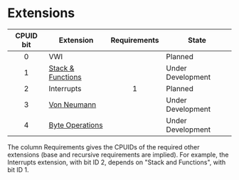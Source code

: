 # Extensions

| CPUID bit | Extension                                  | Requirements | State             |
|:---------:|--------------------------------------------|:------------:|-------------------|
|     0     | VWI                                        |              | Planned           |
|     1     | [Stack & Functions](./stack-and-functions) |              | Under Development |
|     2     | Interrupts                                 |      1       | Planned           |
|     3     | [Von Neumann](./von-neumann)               |              | Under Development |
|     4     | [Byte Operations](./byte-operations)       |              | Under Development |


The column Requirements gives the CPUIDs of the required other extensions (base and recursive requirements are implied). For example, the Interrupts extension, with bit ID 2, depends on "Stack and Functions", with bit ID 1.
